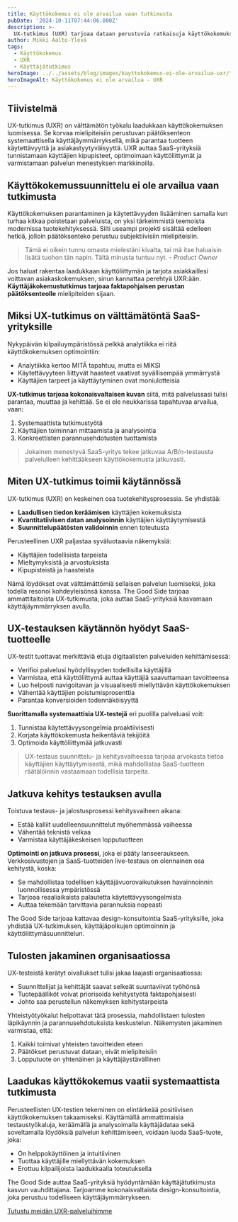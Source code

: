 ```yaml
---
title: Käyttökokemus ei ole arvailua vaan tutkimusta
pubDate: '2024-10-11T07:44:06.000Z'
description: >-
  UX-tutkimus (UXR) tarjoaa dataan perustuvia ratkaisuja käyttökokemuksen parantamiseen. Menetelmä auttaa yrityksiä luomaan käyttäjäkeskeisiä palveluita, jotka perustuvat todellisiin käyttäjätarpeisiin subjektiivisten mielipiteiden sijaan.
author: Mikki Aalto-Ylevä
tags:
  - Käyttökokemus
  - UXR
  - Käyttäjätutkimus
heroImage: ../../assets/blog/images/kayttokokemus-ei-ole-arvailua-uxr/featured.webp
heroImageAlt: Käyttökokemus ei ole arvailua - UXR
---
```


## Tiivistelmä

UX-tutkimus (UXR) on välttämätön työkalu laadukkaan käyttökokemuksen luomisessa. Se korvaa mielipiteisiin perustuvan päätöksenteon systemaattisella käyttäjäymmärryksellä, mikä parantaa tuotteen käytettävyyttä ja asiakastyytyväisyyttä. UXR auttaa SaaS-yrityksiä tunnistamaan käyttäjien kipupisteet, optimoimaan käyttöliittymät ja varmistamaan palvelun menestyksen markkinoilla.

## Käyttökokemussuunnittelu ei ole arvailua vaan tutkimusta

Käyttökokemuksen parantaminen ja käytettävyyden lisääminen samalla kun turhaa kitkaa poistetaan palveluista, on yksi tärkeimmistä teemoista modernissa tuotekehityksessä. Silti useampi projekti sisältää edelleen hetkiä, jolloin päätöksenteko perustuu subjektiivisiin mielipiteisiin.

> Tämä ei oikein tunnu omasta mielestäni kivalta, tai mä itse haluaisin lisätä tuohon tän napin. Tältä minusta tuntuu nyt. - _Product Owner_

Jos haluat rakentaa laadukkaan käyttöliittymän ja tarjota asiakkaillesi voittavan asiakaskokemuksen, sinun kannattaa perehtyä UXR:ään. **Käyttäjäkokemustutkimus tarjoaa faktapohjaisen perustan päätöksenteolle** mielipiteiden sijaan.

## Miksi UX-tutkimus on välttämätöntä SaaS-yrityksille

Nykypäivän kilpailuympäristössä pelkkä analytiikka ei riitä käyttökokemuksen optimointiin:

- Analytiikka kertoo MITÄ tapahtuu, mutta ei MIKSI
- Käytettävyyteen liittyvät haasteet vaativat syvällisempää ymmärrystä
- Käyttäjien tarpeet ja käyttäytyminen ovat moniulotteisia

**UX-tutkimus tarjoaa kokonaisvaltaisen kuvan** siitä, mitä palvelussasi tulisi parantaa, muuttaa ja kehittää. Se ei ole neukkarissa tapahtuvaa arvailua, vaan:

1. Systemaattista tutkimustyötä 
2. Käyttäjien toiminnan mittaamista ja analysointia
3. Konkreettisten parannusehdotusten tuottamista

> Jokainen menestyvä SaaS-yritys tekee jatkuvaa A/B/n-testausta palvelulleen kehittääkseen käyttökokemusta jatkuvasti.

## Miten UX-tutkimus toimii käytännössä

UX-tutkimus (UXR) on keskeinen osa tuotekehitysprosessia. Se yhdistää:

- **Laadullisen tiedon keräämisen** käyttäjien kokemuksista
- **Kvantitatiivisen datan analysoinnin** käyttäjien käyttäytymisestä
- **Suunnittelupäätösten validoinnin** ennen toteutusta

Perusteellinen UXR paljastaa syväluotaavia näkemyksiä:

- Käyttäjien todellisista tarpeista
- Mieltymyksistä ja arvostuksista
- Kipupisteistä ja haasteista

Nämä löydökset ovat välttämättömiä sellaisen palvelun luomiseksi, joka todella resonoi kohdeyleisönsä kanssa. The Good Side tarjoaa ammattitaitoista UX-tutkimusta, joka auttaa SaaS-yrityksiä kasvamaan käyttäjäymmärryksen avulla.

## UX-testauksen käytännön hyödyt SaaS-tuotteelle

UX-testit tuottavat merkittäviä etuja digitaalisten palveluiden kehittämisessä:

- Verifioi palvelusi hyödyllisyyden todellisilla käyttäjillä
- Varmistaa, että käyttöliittymä auttaa käyttäjiä saavuttamaan tavoitteensa
- Luo helposti navigoitavan ja visuaalisesti miellyttävän käyttökokemuksen
- Vähentää käyttäjien poistumisprosenttia
- Parantaa konversioiden todennäköisyyttä

**Suorittamalla systemaattisia UX-testejä** eri puolilla palveluasi voit:

1. Tunnistaa käytettävyysongelmia proaktiivisesti
2. Korjata käyttökokemusta heikentäviä tekijöitä
3. Optimoida käyttöliittymää jatkuvasti

> UX-testaus suunnittelu- ja kehitysvaiheessa tarjoaa arvokasta tietoa käyttäjien käyttäytymisestä, mikä mahdollistaa SaaS-tuotteen räätälöinnin vastaamaan todellisia tarpeita.

## Jatkuva kehitys testauksen avulla

Toistuva testaus- ja jalostusprosessi kehitysvaiheen aikana:

- Estää kalliit uudelleensuunnittelut myöhemmässä vaiheessa
- Vähentää teknistä velkaa
- Varmistaa käyttäjäkeskeisen lopputuotteen

**Optimointi on jatkuva prosessi**, joka ei pääty lanseeraukseen. Verkkosivustojen ja SaaS-tuotteiden live-testaus on olennainen osa kehitystä, koska:

- Se mahdollistaa todellisen käyttäjävuorovaikutuksen havainnoinnin luonnollisessa ympäristössä
- Tarjoaa reaaliaikaista palautetta käytettävyysongelmista
- Auttaa tekemään tarvittavia parannuksia nopeasti

The Good Side tarjoaa kattavaa design-konsultointia SaaS-yrityksille, joka yhdistää UX-tutkimuksen, käyttäjäpolkujen optimoinnin ja käyttöliittymäsuunnittelun.

## Tulosten jakaminen organisaatiossa

UX-testeistä kerätyt oivallukset tulisi jakaa laajasti organisaatiossa:

- Suunnittelijat ja kehittäjät saavat selkeät suuntaviivat työhönsä
- Tuotepäälliköt voivat priorisoida kehitystyötä faktapohjaisesti
- Johto saa perustellun näkemyksen kehitystarpeista

Yhteistyötyökalut helpottavat tätä prosessia, mahdollistaen tulosten läpikäynnin ja parannusehdotuksista keskustelun. Näkemysten jakaminen varmistaa, että:

1. Kaikki toimivat yhteisten tavoitteiden eteen
2. Päätökset perustuvat dataan, eivät mielipiteisiin
3. Lopputuote on yhtenäinen ja käyttäjäystävällinen

## Laadukas käyttökokemus vaatii systemaattista tutkimusta

Perusteellisten UX-testien tekeminen on elintärkeää positiivisen käyttökokemuksen takaamiseksi. Käyttämällä ammattimaisia testaustyökaluja, keräämällä ja analysoimalla käyttäjädataa sekä soveltamalla löydöksiä palvelun kehittämiseen, voidaan luoda SaaS-tuote, joka:

- On helppokäyttöinen ja intuitiivinen
- Tuottaa käyttäjille miellyttävän kokemuksen
- Erottuu kilpailijoista laadukkaalla toteutuksella

The Good Side auttaa SaaS-yrityksiä hyödyntämään käyttäjätutkimusta kasvun vauhdittajana. Tarjoamme kokonaisvaltaista design-konsultointia, joka perustuu todelliseen käyttäjäymmärrykseen.

[Tutustu meidän UXR-palveluihimme](/contact)